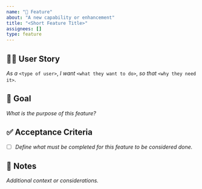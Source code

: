 ```yaml
---
name: "🚀 Feature"
about: "A new capability or enhancement"
title: "<Short Feature Title>"
assignees: []
type: feature
---
```


## 🧑‍💻 User Story
_As a_ `<type of user>`,  _I want_ `<what they want to do>`,  _so that_ `<why they need it>`.

## 🎯 Goal
_What is the purpose of this feature?_

## ✅ Acceptance Criteria
- [ ] _Define what must be completed for this feature to be considered done._

## 📝 Notes
_Additional context or considerations._
